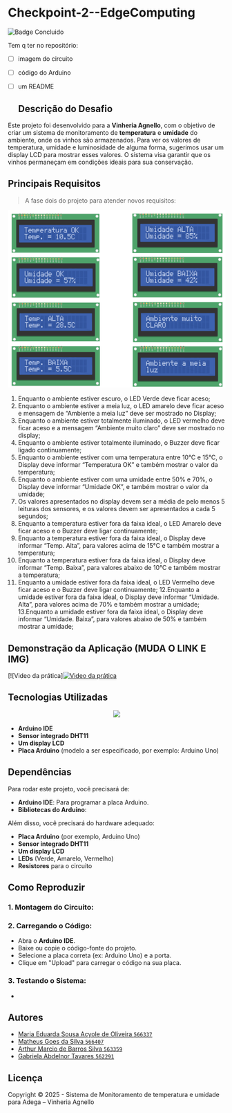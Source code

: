 # Checkpoint-2--EdgeComputing
![Badge Concluido](http://img.shields.io/static/v1?label=STATUS&message=CONCLUIDO&color=GREEN&style=for-the-badge)

Tem q ter no repositório:
- [ ] imagem do circuito
- [ ] código do Arduino
- [ ] um README

  ## Descrição do Desafio
Este projeto foi desenvolvido para a **Vinheria Agnello**, com o objetivo de criar um sistema de monitoramento de **temperatura** e **umidade** do ambiente, onde os vinhos são armazenados. Para ver os valores de temperatura, umidade e luminosidade de alguma forma, sugerimos usar um display LCD para mostrar esses valores. 
O sistema visa garantir que os vinhos permaneçam em condições ideais para sua conservação.

  ## Principais Requisitos
> A fase dois do projeto para atender novos requisitos:

![telas](telas.png)

1. Enquanto o ambiente estiver escuro, o LED Verde deve ficar aceso;
2. Enquanto o ambiente estiver a meia luz, o LED amarelo deve ficar aceso e mensagem de
“Ambiente a meia luz” deve ser mostrado no Display;
3. Enquanto o ambiente estiver totalmente iluminado, o LED vermelho deve ficar aceso e a
mensagem “Ambiente muito claro” deve ser mostrado no display;
4. Enquanto o ambiente estiver totalmente iluminado, o Buzzer deve ficar ligado
continuamente;
5. Enquanto o ambiente estiver com uma temperatura entre 10°C e 15°C, o Display deve
informar “Temperatura OK” e também mostrar o valor da temperatura;
6. Enquanto o ambiente estiver com uma umidade entre 50% e 70%, o Display deve
informar “Umidade OK”, e também mostrar o valor da umidade;
7. Os valores apresentados no display devem ser a média de pelo menos 5 leituras dos
sensores, e os valores devem ser apresentados a cada 5 segundos;
8. Enquanto a temperatura estiver fora da faixa ideal, o LED Amarelo deve ficar aceso e o
Buzzer deve ligar continuamente;
9. Enquanto a temperatura estiver fora da faixa ideal, o Display deve informar “Temp. Alta”,
para valores acima de 15°C e também mostrar a temperatura;
10. Enquanto a temperatura estiver fora da faixa ideal, o Display deve informar “Temp.
Baixa”, para valores abaixo de 10°C e também mostrar a temperatura;
11. Enquanto a umidade estiver fora da faixa ideal, o LED Vermelho deve ficar aceso e o
Buzzer deve ligar continuamente;
12.Enquanto a umidade estiver fora da faixa ideal, o Display deve informar “Umidade. Alta”,
para valores acima de 70% e também mostrar a umidade;
13.Enquanto a umidade estiver fora da faixa ideal, o Display deve informar “Umidade. Baixa”,
para valores abaixo de 50% e também mostrar a umidade;

## Demonstração da Aplicação (MUDA O LINK E IMG)

[![Video da prática][![Video da prática](https://img.youtube.com/vi/bMINbjy88VI/0.jpg)](https://www.youtube.com/watch?v=bMINbjy88VI)

## Tecnologias Utilizadas

<p align="center">
  <img src="https://img.shields.io/static/v1?label=&message=ARDUINO&color=blue&style=for-the-badge&logo=ARDUINO"/>
</p>

- **Arduino IDE**
- **Sensor integrado DHT11**
- **Um display LCD**
- **Placa Arduino** (modelo a ser especificado, por exemplo: Arduino Uno)

## Dependências

Para rodar este projeto, você precisará de:

- **Arduino IDE**: Para programar a placa Arduino.
- **Bibliotecas do Arduino**:

Além disso, você precisará do hardware adequado:

- **Placa Arduino** (por exemplo, Arduino Uno)
- **Sensor integrado DHT11**
- **Um display LCD**
- **LEDs** (Verde, Amarelo, Vermelho)
- **Resistores** para o circuito

## Como Reproduzir
### 1. **Montagem do Circuito**:

  
### 2. **Carregando o Código**:
- Abra o **Arduino IDE**.
- Baixe ou copie o código-fonte do projeto.
- Selecione a placa correta (ex: Arduino Uno) e a porta.
- Clique em "Upload" para carregar o código na sua placa.
  
### 3. **Testando o Sistema**:
-

## Autores

- [Maria Eduarda Sousa Acyole de Oliveira `566337`](https://github.com/MariaEduardaAcyole)
- [Matheus Goes da Silva `566407`](https://github.com/Goes1404)
- [Arthur Marcio de Barros Silva `563359`](https://github.com/TutuMbs)
- [Gabriela Abdelnor Tavares `562291`](https://github.com/GabihAbdTavares)

## Licença

Copyright :copyright: 2025 - Sistema de Monitoramento de temperatura e umidade para Adega – Vinheria Agnello

